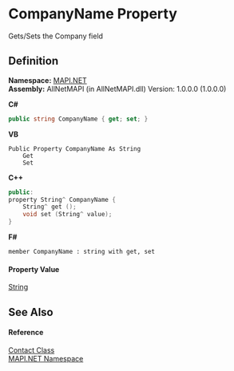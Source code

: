 # CompanyName Property


Gets/Sets the Company field



## Definition
**Namespace:** <a href="5bef4637-66f8-16d4-e5f4-4d0da57a1538.md">MAPI.NET</a>  
**Assembly:** AllNetMAPI (in AllNetMAPI.dll) Version: 1.0.0.0 (1.0.0.0)

**C#**
``` C#
public string CompanyName { get; set; }
```
**VB**
``` VB
Public Property CompanyName As String
	Get
	Set
```
**C++**
``` C++
public:
property String^ CompanyName {
	String^ get ();
	void set (String^ value);
}
```
**F#**
``` F#
member CompanyName : string with get, set
```



#### Property Value
<a href="https://learn.microsoft.com/dotnet/api/system.string" target="_blank" rel="noopener noreferrer">String</a>

## See Also


#### Reference
<a href="15d9a756-dc0b-8a38-6c7c-2733a049e18c.md">Contact Class</a>  
<a href="5bef4637-66f8-16d4-e5f4-4d0da57a1538.md">MAPI.NET Namespace</a>  

